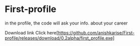# First-profile
in the profile, the code will ask your info. about your career

Download link 
Click here[https://github.com/anishkarise/First-profile/releases/download/0.2alpha/first_profile.exe]

